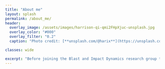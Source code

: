 ```yaml
---
title: "About me"
layout: splash
permalink: /about_me/
header:
  overlay_image: /assets/images/harrison-qi-qmi2FHpXjuc-unsplash.jpg
  overlay_color: "#000"
  overlay_filter: "0.2"
  caption: "Photo credit: [**unsplash.com/@harix**](https://unsplash.com/@harix)"

classes: wide

excerpt: "Before joining the Blast and Impact Dynamics research group to study for his PhD, Adam graduated from the University of Sheffield in 2020 with an MEng (Hons) degree in Civil Engineering. Under the supervision of Dr Sam Rigby, his research is related to the development of machine learning based tools for blast characterisation and load estimation."
---
```



